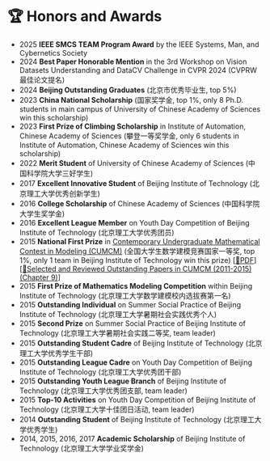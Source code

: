 # 🏆 Honors and Awards

* 2025 **IEEE SMCS TEAM Program Award** by the IEEE Systems, Man, and Cybernetics Society
* 2024 **Best Paper Honorable Mention** in the 3rd Workshop on Vision Datasets Understanding and DataCV Challenge in CVPR 2024 (CVPRW最佳论文提名)
* 2024 **Beijing Outstanding Graduates** (北京市优秀毕业生, top 5%)
* 2023 **China National Scholarship** (国家奖学金, top 1%, only 8 Ph.D. students in main campus of University of Chinese Academy of Sciences win this scholarship)
* 2023 **First Prize of Climbing Scholarship** in Institute of Automation, Chinese Academy of Sciences (攀登一等奖学金, only 6 students in Institute of Automation, Chinese Academy of Sciences win this scholarship)
* 2022 **Merit Student** of University of Chinese Academy of Sciences (中国科学院大学三好学生)
* 2017 **Excellent Innovative Student** of Beijing Institute of Technology (北京理工大学优秀创新学生)
* 2016 **College Scholarship** of Chinese Academy of Sciences (中国科学院大学生奖学金)
* 2016 **Excellent League Member** on Youth Day Competition of Beijing Institute of Technology (北京理工大学优秀团员)
* 2015 **National First Prize** in [Contemporary Undergraduate Mathematical Contest in Modeling (CUMCM)](http://en.mcm.edu.cn/) (全国大学生数学建模竞赛国家一等奖, top 1%, only 1 team in Beijing Institute of Technology win this prize)
[[📑PDF](https://huuuuusy.github.io/files/CUMCM15.pdf)]
[[📖Selected and Reviewed Outstanding Papers in CUMCM (2011-2015) (Chapter 9)](http://www.tup.tsinghua.edu.cn/booksCenter/book_06811101.html)]
* 2015 **First Prize of Mathematics Modeling Competition** within Beijing Institute of Technology (北京理工大学数学建模校内选拔赛第一名)
* 2015 **Outstanding Individual** on Summer Social Practice of Beijing Institute of Technology (北京理工大学暑期社会实践优秀个人)
* 2015 **Second Prize** on Summer Social Practice of Beijing Institute of Technology (北京理工大学暑期社会实践二等奖, team leader)
* 2015 **Outstanding Student Cadre** of Beijing Institute of Technology (北京理工大学优秀学生干部)
* 2015 **Outstanding League Cadre** on Youth Day Competition of Beijing Institute of Technology (北京理工大学优秀团干部)
* 2015 **Outstanding Youth League Branch** of Beijing Institute of Technology (北京理工大学优秀团支部, team leader)
* 2015 **Top-10 Activities** on Youth Day Competition of Beijing Institute of Technology (北京理工大学十佳团日活动, team leader)
* 2014 **Outstanding Student** of Beijing Institute of Technology (北京理工大学优秀学生)
* 2014, 2015, 2016, 2017 **Academic Scholarship** of Beijing Institute of Technology (北京理工大学学业奖学金)